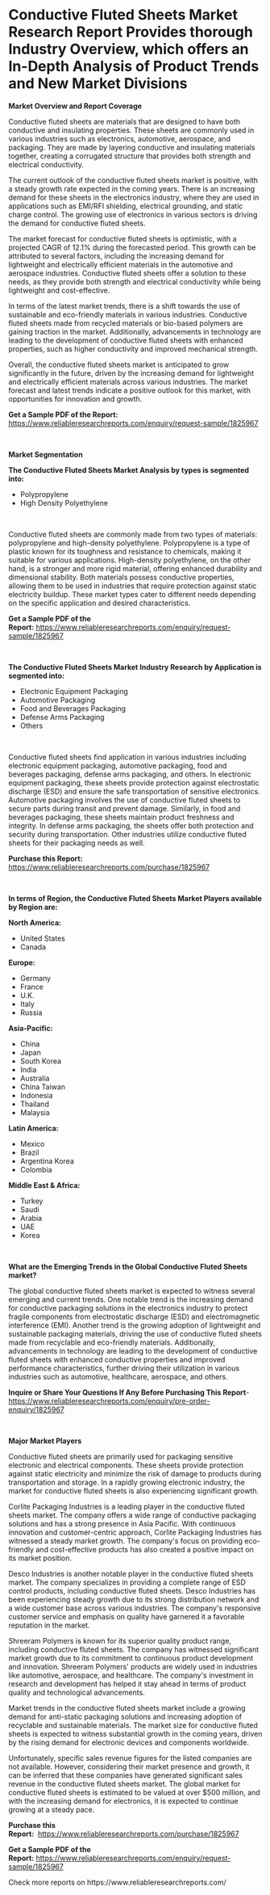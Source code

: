 <p><h1>Conductive Fluted Sheets Market Research Report Provides thorough Industry Overview, which offers an In-Depth Analysis of Product Trends and New Market Divisions</h1></p><p><strong>Market Overview and Report Coverage</strong></p>
<p><p>Conductive fluted sheets are materials that are designed to have both conductive and insulating properties. These sheets are commonly used in various industries such as electronics, automotive, aerospace, and packaging. They are made by layering conductive and insulating materials together, creating a corrugated structure that provides both strength and electrical conductivity.</p><p>The current outlook of the conductive fluted sheets market is positive, with a steady growth rate expected in the coming years. There is an increasing demand for these sheets in the electronics industry, where they are used in applications such as EMI/RFI shielding, electrical grounding, and static charge control. The growing use of electronics in various sectors is driving the demand for conductive fluted sheets.</p><p>The market forecast for conductive fluted sheets is optimistic, with a projected CAGR of 12.1% during the forecasted period. This growth can be attributed to several factors, including the increasing demand for lightweight and electrically efficient materials in the automotive and aerospace industries. Conductive fluted sheets offer a solution to these needs, as they provide both strength and electrical conductivity while being lightweight and cost-effective.</p><p>In terms of the latest market trends, there is a shift towards the use of sustainable and eco-friendly materials in various industries. Conductive fluted sheets made from recycled materials or bio-based polymers are gaining traction in the market. Additionally, advancements in technology are leading to the development of conductive fluted sheets with enhanced properties, such as higher conductivity and improved mechanical strength.</p><p>Overall, the conductive fluted sheets market is anticipated to grow significantly in the future, driven by the increasing demand for lightweight and electrically efficient materials across various industries. The market forecast and latest trends indicate a positive outlook for this market, with opportunities for innovation and growth.</p></p>
<p><strong>Get a Sample PDF of the Report:</strong> <a href="https://www.reliableresearchreports.com/enquiry/request-sample/1825967">https://www.reliableresearchreports.com/enquiry/request-sample/1825967</a></p>
<p>&nbsp;</p>
<p><strong>Market Segmentation</strong></p>
<p><strong>The Conductive Fluted Sheets Market Analysis by types is segmented into:</strong></p>
<p><ul><li>Polypropylene</li><li>High Density Polyethylene</li></ul></p>
<p>&nbsp;</p>
<p><p>Conductive fluted sheets are commonly made from two types of materials: polypropylene and high-density polyethylene. Polypropylene is a type of plastic known for its toughness and resistance to chemicals, making it suitable for various applications. High-density polyethylene, on the other hand, is a stronger and more rigid material, offering enhanced durability and dimensional stability. Both materials possess conductive properties, allowing them to be used in industries that require protection against static electricity buildup. These market types cater to different needs depending on the specific application and desired characteristics.</p></p>
<p><strong>Get a Sample PDF of the Report:</strong>&nbsp;<a href="https://www.reliableresearchreports.com/enquiry/request-sample/1825967">https://www.reliableresearchreports.com/enquiry/request-sample/1825967</a></p>
<p>&nbsp;</p>
<p><strong>The Conductive Fluted Sheets Market Industry Research by Application is segmented into:</strong></p>
<p><ul><li>Electronic Equipment Packaging</li><li>Automotive Packaging</li><li>Food and Beverages Packaging</li><li>Defense Arms Packaging</li><li>Others</li></ul></p>
<p>&nbsp;</p>
<p><p>Conductive fluted sheets find application in various industries including electronic equipment packaging, automotive packaging, food and beverages packaging, defense arms packaging, and others. In electronic equipment packaging, these sheets provide protection against electrostatic discharge (ESD) and ensure the safe transportation of sensitive electronics. Automotive packaging involves the use of conductive fluted sheets to secure parts during transit and prevent damage. Similarly, in food and beverages packaging, these sheets maintain product freshness and integrity. In defense arms packaging, the sheets offer both protection and security during transportation. Other industries utilize conductive fluted sheets for their packaging needs as well.</p></p>
<p><strong>Purchase this Report:</strong>&nbsp; <a href="https://www.reliableresearchreports.com/purchase/1825967">https://www.reliableresearchreports.com/purchase/1825967</a></p>
<p>&nbsp;</p>
<p><strong>In terms of Region, the Conductive Fluted Sheets Market Players available by Region are:</strong></p>
<p>
    <p> <strong> North America: </strong>
        <ul>
            <li>United States</li>
            <li>Canada</li>
        </ul>
        </p> 
    <p> <strong> Europe: </strong>
        <ul>
            <li>Germany</li>
            <li>France</li>
            <li>U.K.</li>
            <li>Italy</li>
            <li>Russia</li>
        </ul>
        </p> 
    <p> <strong> Asia-Pacific: </strong>
        <ul>
            <li>China</li>
            <li>Japan</li>
            <li>South Korea</li>
            <li>India</li>
            <li>Australia</li>
            <li>China Taiwan</li>
            <li>Indonesia</li>
            <li>Thailand</li>
            <li>Malaysia</li>
        </ul>
        </p> 
    <p> <strong> Latin America: </strong>
        <ul>
            <li>Mexico</li>
            <li>Brazil</li>
            <li>Argentina Korea</li>
            <li>Colombia</li>
        </ul>
        </p> 
    <p> <strong> Middle East & Africa: </strong>
        <ul>
            <li>Turkey</li>
            <li>Saudi</li>
            <li>Arabia</li>
            <li>UAE</li>
            <li>Korea</li>
        </ul>
    </p>
    </p>
<p>&nbsp;</p>
<p><strong>What are the Emerging Trends in the Global Conductive Fluted Sheets market?</strong></p>
<p><p>The global conductive fluted sheets market is expected to witness several emerging and current trends. One notable trend is the increasing demand for conductive packaging solutions in the electronics industry to protect fragile components from electrostatic discharge (ESD) and electromagnetic interference (EMI). Another trend is the growing adoption of lightweight and sustainable packaging materials, driving the use of conductive fluted sheets made from recyclable and eco-friendly materials. Additionally, advancements in technology are leading to the development of conductive fluted sheets with enhanced conductive properties and improved performance characteristics, further driving their utilization in various industries such as automotive, healthcare, aerospace, and others.</p></p>
<p><strong>Inquire or Share Your Questions If Any Before Purchasing This Report</strong>- <a href="https://www.reliableresearchreports.com/enquiry/pre-order-enquiry/1825967">https://www.reliableresearchreports.com/enquiry/pre-order-enquiry/1825967</a></p>
<p>&nbsp;</p>
<p><strong>Major Market Players</strong></p>
<p><p>Conductive fluted sheets are primarily used for packaging sensitive electronic and electrical components. These sheets provide protection against static electricity and minimize the risk of damage to products during transportation and storage. In a rapidly growing electronic industry, the market for conductive fluted sheets is also experiencing significant growth.</p><p>Corlite Packaging Industries is a leading player in the conductive fluted sheets market. The company offers a wide range of conductive packaging solutions and has a strong presence in Asia Pacific. With continuous innovation and customer-centric approach, Corlite Packaging Industries has witnessed a steady market growth. The company's focus on providing eco-friendly and cost-effective products has also created a positive impact on its market position.</p><p>Desco Industries is another notable player in the conductive fluted sheets market. The company specializes in providing a complete range of ESD control products, including conductive fluted sheets. Desco Industries has been experiencing steady growth due to its strong distribution network and a wide customer base across various industries. The company's responsive customer service and emphasis on quality have garnered it a favorable reputation in the market.</p><p>Shreeram Polymers is known for its superior quality product range, including conductive fluted sheets. The company has witnessed significant market growth due to its commitment to continuous product development and innovation. Shreeram Polymers' products are widely used in industries like automotive, aerospace, and healthcare. The company's investment in research and development has helped it stay ahead in terms of product quality and technological advancements.</p><p>Market trends in the conductive fluted sheets market include a growing demand for anti-static packaging solutions and increasing adoption of recyclable and sustainable materials. The market size for conductive fluted sheets is expected to witness substantial growth in the coming years, driven by the rising demand for electronic devices and components worldwide.</p><p>Unfortunately, specific sales revenue figures for the listed companies are not available. However, considering their market presence and growth, it can be inferred that these companies have generated significant sales revenue in the conductive fluted sheets market. The global market for conductive fluted sheets is estimated to be valued at over $500 million, and with the increasing demand for electronics, it is expected to continue growing at a steady pace.</p></p>
<p><strong>Purchase this Report:</strong>&nbsp;&nbsp;<a href="https://www.reliableresearchreports.com/purchase/1825967">https://www.reliableresearchreports.com/purchase/1825967</a></p>
<p></p>
<p><strong>Get a Sample PDF of the Report:</strong>&nbsp;<a href="https://www.reliableresearchreports.com/enquiry/request-sample/1825967">https://www.reliableresearchreports.com/enquiry/request-sample/1825967</a></p>
<p>Check more reports on https://www.reliableresearchreports.com/</p>
